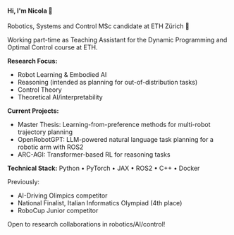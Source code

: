 #### Hi, I'm Nicola 👋

Robotics, Systems and Control MSc candidate at ETH Zürich 🤖

Working part-time as Teaching Assistant for the Dynamic Programming and Optimal Control course at ETH.

**Research Focus:**
- Robot Learning & Embodied AI
- Reasoning (intended as planning for out-of-distribution tasks)
- Control Theory
- Theoretical AI/interpretability

**Current Projects:**
- Master Thesis: Learning-from-preference methods for multi-robot trajectory planning
- OpenRobotGPT: LLM-powered natural language task planning for a robotic arm with ROS2
- ARC-AGI: Transformer-based RL for reasoning tasks

**Technical Stack:**
Python • PyTorch • JAX • ROS2 • C++ • Docker

Previously: 
- AI-Driving Olimpics competitor
- National Finalist, Italian Informatics Olympiad (4th place)
- RoboCup Junior competitor

Open to research collaborations in robotics/AI/control!
